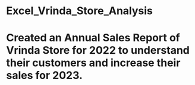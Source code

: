 # Excel_Vrinda_Store_Analysis

# Created an Annual Sales Report of Vrinda Store for 2022 to understand their customers and increase their sales for 2023.
